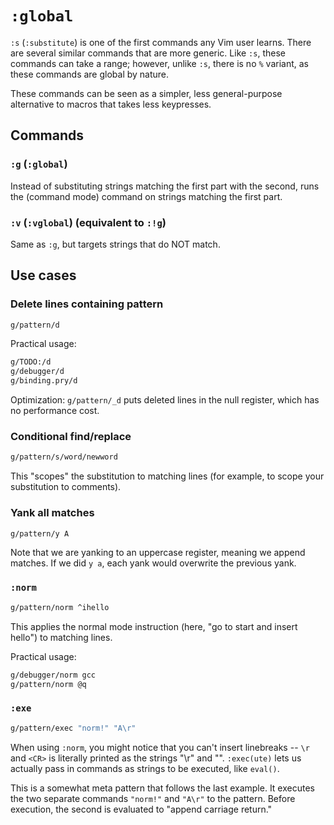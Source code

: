 # `:global`

`:s` (`:substitute`) is one of the first commands any Vim user learns. There are several similar commands that are more generic. Like `:s`, these commands can take a range; however, unlike `:s`, there is no `%` variant, as these commands are global by nature.

These commands can be seen as a simpler, less general-purpose alternative to macros that takes less keypresses.

## Commands

### `:g` (`:global`)

Instead of substituting strings matching the first part with the second, runs the (command mode) command on strings matching the first part.

### `:v` (`:vglobal`) (equivalent to `:!g`)

Same as `:g`, but targets strings that do NOT match.

## Use cases

### Delete lines containing pattern

```sh
g/pattern/d
```

Practical usage:

```sh
g/TODO:/d
g/debugger/d
g/binding.pry/d
```

Optimization: `g/pattern/_d` puts deleted lines in the null register, which has no performance cost.

### Conditional find/replace

```sh
g/pattern/s/word/newword
```

This "scopes" the substitution to matching lines (for example, to scope your substitution to comments).

### Yank all matches

```sh
g/pattern/y A
```

Note that we are yanking to an uppercase register, meaning we append matches. If we did `y a`, each yank would overwrite the previous yank.

### `:norm`

```sh
g/pattern/norm ^ihello
```

This applies the normal mode instruction (here, "go to start and insert hello") to matching lines.

Practical usage:

```sh
g/debugger/norm gcc
g/pattern/norm @q
```

### `:exe`

```sh
g/pattern/exec "norm!" "A\r"
```

When using `:norm`, you might notice that you can't insert linebreaks -- `\r` and `<CR>` is literally printed as the strings "\r" and "<CR>". `:exec(ute)` lets us actually pass in commands as strings to be executed, like `eval()`.

This is a somewhat meta pattern that follows the last example. It executes the two separate commands `"norm!"` and `"A\r"` to the pattern. Before execution, the second is evaluated to "append carriage return."

